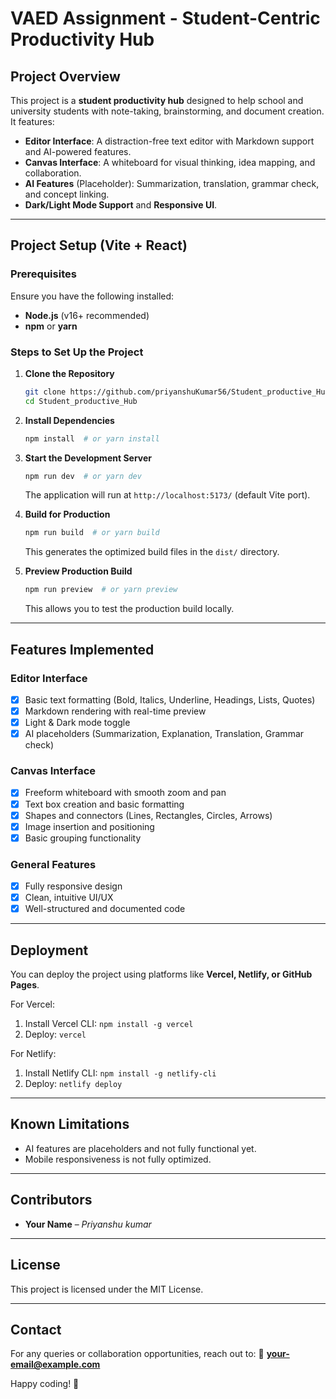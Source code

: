 # VAED Assignment - Student-Centric Productivity Hub

## Project Overview
This project is a **student productivity hub** designed to help school and university students with note-taking, brainstorming, and document creation. It features:

- **Editor Interface**: A distraction-free text editor with Markdown support and AI-powered features.
- **Canvas Interface**: A whiteboard for visual thinking, idea mapping, and collaboration.
- **AI Features** (Placeholder): Summarization, translation, grammar check, and concept linking.
- **Dark/Light Mode Support** and **Responsive UI**.

---

## Project Setup (Vite + React)
### Prerequisites
Ensure you have the following installed:
- **Node.js** (v16+ recommended)
- **npm** or **yarn**

### Steps to Set Up the Project
1. **Clone the Repository**
   ```sh
   git clone https://github.com/priyanshuKumar56/Student_productive_Hub
   cd Student_productive_Hub
   ```

2. **Install Dependencies**
   ```sh
   npm install  # or yarn install
   ```

3. **Start the Development Server**
   ```sh
   npm run dev  # or yarn dev
   ```
   The application will run at `http://localhost:5173/` (default Vite port).

4. **Build for Production**
   ```sh
   npm run build  # or yarn build
   ```
   This generates the optimized build files in the `dist/` directory.

5. **Preview Production Build**
   ```sh
   npm run preview  # or yarn preview
   ```
   This allows you to test the production build locally.

---

## Features Implemented
### **Editor Interface**
- [x] Basic text formatting (Bold, Italics, Underline, Headings, Lists, Quotes)
- [x] Markdown rendering with real-time preview
- [x] Light & Dark mode toggle
- [x] AI placeholders (Summarization, Explanation, Translation, Grammar check)

### **Canvas Interface**
- [x] Freeform whiteboard with smooth zoom and pan
- [x] Text box creation and basic formatting
- [x] Shapes and connectors (Lines, Rectangles, Circles, Arrows)
- [x] Image insertion and positioning
- [x] Basic grouping functionality

### **General Features**
- [x] Fully responsive design
- [x] Clean, intuitive UI/UX
- [x] Well-structured and documented code

---

## Deployment
You can deploy the project using platforms like **Vercel, Netlify, or GitHub Pages**.

For Vercel:
1. Install Vercel CLI: `npm install -g vercel`
2. Deploy: `vercel`

For Netlify:
1. Install Netlify CLI: `npm install -g netlify-cli`
2. Deploy: `netlify deploy`

---

## Known Limitations
- AI features are placeholders and not fully functional yet.
- Mobile responsiveness is not fully optimized.

---

## Contributors
- **Your Name** – *Priyanshu kumar*


---

## License
This project is licensed under the MIT License.

---

## Contact
For any queries or collaboration opportunities, reach out to:
📧 **your-email@example.com**

Happy coding! 🚀

